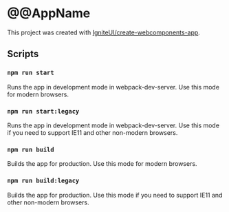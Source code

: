 # @@AppName
This project was created with [IgniteUI/create-webcomponents-app](https://github.com/IgniteUI/create-webcomponents-app).

## Scripts

### `npm run start`

Runs the app in development mode in webpack-dev-server. Use this mode for modern browsers.

### `npm run start:legacy`

Runs the app in development mode in webpack-dev-server. Use this mode if you need to support IE11 and other non-modern browsers.

### `npm run build`

Builds the app for production. Use this mode for modern browsers.

### `npm run build:legacy`

Builds the app for production. Use this mode if you need to support IE11 and other non-modern browsers.